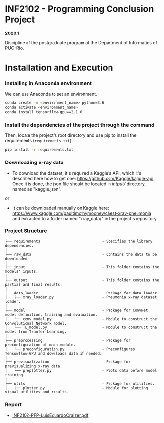 # INF2102 - Programming Conclusion Project

**2020.1**

Discipline of the postgraduate program at the Department of Informatics of PUC-Rio.


# Installation and Execution

### Installing in Anaconda environment

We can use Anaconda to set an environment.

```bash
conda create -n <environment_name> python=3.6
conda activate <environment_name>
conda install tensorflow-gpu==2.1.0
```


### Install the dependencies of the project through the command

Then, locate the project's root directory and use pip to install the requirements (`requirements.txt`).

```bash
pip install -r requirements.txt
```

### Downloading x-ray data

- To download the dataset, it's required a Kaggle's API, which it's described here how to get one: https://github.com/Kaggle/kaggle-api. 
Once it is done, the json file should be located in _intput/_ directory, named as "kaggle.json".

or 

- It can be downloaded manually on Kaggle here: https://www.kaggle.com/paultimothymooney/chest-xray-pneumonia and extracted to a folder named "xray_data/" in the project's repository.

### Project Structure

```
├── requirements                            - Specifies the library dependencies.
|
├── raw_data                                - Contains the data to be downloaded.
|
├── input                                   - This folder contains the models' inputs.
|
├── output                                  - This folder contains the partial and final results.
|
├── data_loader                             - Package for data loader.
│   ├── xray_loader.py                      - Pneumonia x-ray dataset loader.
|
├── model                                   - Package for ConvNet model definition, training and evaluation.
│   └── conv_model.py                       - Module to construct the Convolutional Network model.
│   └── TL_model.py                         - Module to construct the model from Tranfer Learning.
|
├── preprocessing                           - Package for preconfiguration of main module.
│   └── preconfiguration.py                 - Preconfigures Tensowflow-GPU and downloads data if needed.
|
├── previsualization                        - Package for previsualizing x-ray data.
│   └── preplotter.py                       - Plots data before model training.
|
├── utils                                   - Package for utilities.
|   ├── plotter.py                          - Module for plotting visual utilities and results.
```

### Report

* [INF2102-PFP-LuisEduardoCraizer.pdf](https://github.com/lecraizer/chest_xray/blob/master/docs/INF2102-PFP-LuisEduardoCraizer.pdf)
